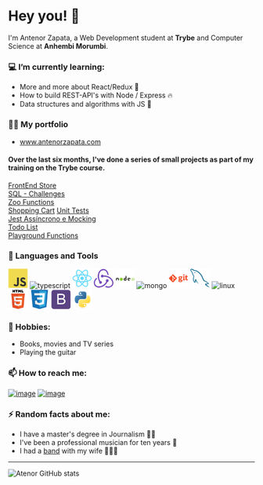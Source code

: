 
# Hey you! 👋

I'm Antenor Zapata, a Web Development student at **Trybe** and Computer Science at **Anhembi Morumbi**.

### 💻 I’m currently learning: 

-  More and more about React/Redux 💙
-  How to build REST-API's with Node / Express 🔥
-  Data structures and algorithms with JS 🧠

### 👨‍💻 My portfolio
- www.antenorzapata.com


#### Over the last six months, I've done a series of small projects as part of my training on the Trybe course.
 [FrontEnd Store](https://github.com/AntenorZapata/shopping_cart)  
 [SQL - Challenges](https://is.gd/yQnn1c)  
 [Zoo Functions](https://url.gratis/w4D8Rv)  
 [Shopping Cart](https://url.gratis/P87xng) 
 [Unit Tests](https://url.gratis/2DcMBt)  
 [Jest Assíncrono e Mocking](https://url.gratis/9g5TRq)   
 [Todo List](https://url.gratis/lg6NOB)  
 [Playground Functions](https://url.gratis/eFHCPI) 
 
### 🔧 Languages and Tools 
<img src="https://raw.githubusercontent.com/devicons/devicon/master/icons/javascript/javascript-original.svg" alt='javascript' width="40" height="40" style="max-width:100%"></img>
<img src="https://cdn.jsdelivr.net/gh/devicons/devicon/icons/typescript/typescript-original.svg" alt='typescript' width="40" height="40" style="max-width:100%"></img>
<img src="https://raw.githubusercontent.com/devicons/devicon/master/icons/react/react-original.svg" alt='react' width="40" height="40" style="max-width:100%"></img>
<img src="https://raw.githubusercontent.com/devicons/devicon/master/icons/redux/redux-original.svg" alt='redux' width="40" height="40" style="max-width:100%"></img>
<img src="https://raw.githubusercontent.com/devicons/devicon/master/icons/nodejs/nodejs-original-wordmark.svg" alt='nodejs' width="40" height="40" style="max-width:100%"></img>
<img src="https://cdn.jsdelivr.net/gh/devicons/devicon/icons/mongodb/mongodb-original.svg" alt='mongo' width="40" height="40" style="max-width:100%"></img>
<img src="https://raw.githubusercontent.com/devicons/devicon/master/icons/git/git-plain-wordmark.svg" alt='git' width="40" height="40" style="max-width:100%"></img>
<img src="https://raw.githubusercontent.com/devicons/devicon/master/icons/mysql/mysql-original.svg" alt='mysql' width="40" height="40" style="max-width:100%"></img>
<img src="https://cdn.jsdelivr.net/gh/devicons/devicon/icons/linux/linux-original.svg" alt='linux' width="40" height="40" style="max-width:100%"></img>
<img src="https://raw.githubusercontent.com/devicons/devicon/master/icons/html5/html5-original-wordmark.svg" alt='html' width="40" height="40" style="max-width:100%"></img>
<img src="https://raw.githubusercontent.com/devicons/devicon/master/icons/css3/css3-original.svg" alt='css' width="40" height="40" style="max-width:100%"></img>
<img src="https://raw.githubusercontent.com/devicons/devicon/master/icons/bootstrap/bootstrap-plain.svg" alt='bootstrap' width="40" height="40" style="max-width:100%"></img>
<img src="https://raw.githubusercontent.com/devicons/devicon/master/icons/python/python-original.svg" alt='python' width="40" height="40" style="max-width:100%"></img>



### 🤹 Hobbies:

- Books, movies and TV series
- Playing the guitar 

### 📫 How to reach me:
  [![image](https://img.shields.io/badge/LinkedIn-0077B5?style=for-the-badge&logo=linkedin&logoColor=white)](https://www.linkedin.com/in/antenorzpt/) [![image](https://img.shields.io/badge/Instagram-E4405F?style=for-the-badge&logo=instagram&logoColor=white)](https://www.instagram.com/nokszap/)
  
 ### ⚡ Random facts about me:
- I have a master's degree in Journalism 👨‍🎓
- I've been a professional musician for ten years 🎸
- I had a [band](https://www.instagram.com/projetozis/) with my wife 👨🎵👩
---
![Atenor GitHub stats](https://github-readme-stats.vercel.app/api?username=AntenorZapata&show_icons=true&theme=radical)

